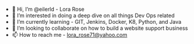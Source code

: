- 👋 Hi, I’m @eilerld - Lora Rose
- 👀 I’m interested in doing a deep dive on all things Dev Ops related
- 🌱 I’m currently learning  - GIT, Jenkins, Docker, K8, Python, and Java
- 💞️ I’m looking to collaborate on how to build a website support business
- 📫 How to reach me  - lora_rose71@yahoo.com

<!---
eilerld/eilerld is a ✨ special ✨ repository because its `README.md` (this file) appears on your GitHub profile.
You can click the Preview link to take a look at your changes.
--->
